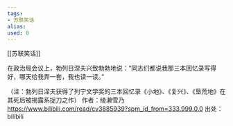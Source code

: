 ```yaml
---
tags: 
- 苏联笑话 
alias:
used: 0
---
```

[[苏联笑话]]

在政治局会议上，勃列日涅夫兴致勃勃地说：“同志们都说我那三本回忆录写得好，哪天给我弄一套，我也读一读。”

（注：勃列日涅夫获得了列宁文学奖的三本回忆录《小地》、《复兴》、《垦荒地》在其死后被揭露系捉刀之作） 作者：绫濑雪乃 https://www.bilibili.com/read/cv3885939?spm_id_from=333.999.0.0 出处：bilibili


